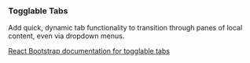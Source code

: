 ### Togglable Tabs

Add quick, dynamic tab functionality to transition through panes of local content, even via dropdown menus.

[React Bootstrap documentation for togglable tabs][react docs]


[react docs]: http://react-bootstrap.github.io/components.html#tabs
